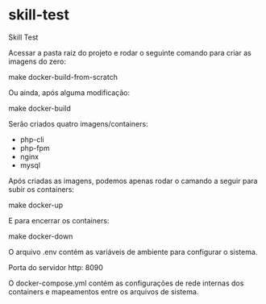 # skill-test
Skill Test


Acessar a pasta raiz do projeto e rodar o seguinte comando para criar as imagens do zero:

make docker-build-from-scratch

Ou ainda, após alguma modificação:

make docker-build

Serão criados quatro imagens/containers:

- php-cli
- php-fpm
- nginx
- mysql

Após criadas as imagens, podemos apenas rodar o camando a seguir para subir os containers:

make docker-up

E para encerrar os containers:

make docker-down

O arquivo .env contém as variáveis de ambiente para configurar o sistema.

Porta do servidor http: 8090

O docker-compose.yml contém as configurações de rede internas dos containers e mapeamentos entre os arquivos de sistema.
